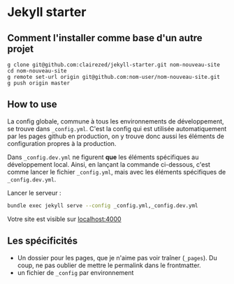 # Jekyll starter

## Comment l'installer comme base d'un autre projet 

```
g clone git@github.com:clairezed/jekyll-starter.git nom-nouveau-site
cd nom-nouveau-site
g remote set-url origin git@github.com:nom-user/nom-nouveau-site.git 
g push origin master
```



## How to use

La config globale, commune à tous les environnements de développement, se trouve dans `_config.yml`. C'est la config qui est utilisée automatiquement par les pages github en production, on y trouve donc aussi les éléments de configuration propres à la production.

Dans `_config.dev.yml` ne figurent **que** les éléments spécifiques au développement local. Ainsi, en lançant la commande ci-dessous, c'est comme lancer le fichier `_config.yml`, mais avec les éléments spécifiques de `_config.dev.yml`.

Lancer le serveur :
```bash
bundle exec jekyll serve --config _config.yml,_config.dev.yml
```
Votre site est visible sur [localhost:4000](localhost:4000)

## Les spécificités

- Un dossier pour les pages, que je n'aime pas voir traîner (`_pages`). Du coup, ne pas oublier de mettre le permalink dans le frontmatter.
- un fichier de `_config` par environnement

